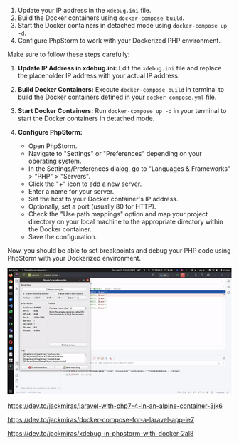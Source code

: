 1. Update your IP address in the `xdebug.ini` file.
2. Build the Docker containers using `docker-compose build`.
3. Start the Docker containers in detached mode using `docker-compose up -d`.
4. Configure PhpStorm to work with your Dockerized PHP environment.

Make sure to follow these steps carefully:

1. **Update IP Address in xdebug.ini:**
   Edit the `xdebug.ini` file and replace the placeholder IP address with your actual IP address.

2. **Build Docker Containers:**
   Execute `docker-compose build` in terminal to build the Docker containers defined in your `docker-compose.yml` file.

3. **Start Docker Containers:**
   Run `docker-compose up -d` in your terminal to start the Docker containers in detached mode.

4. **Configure PhpStorm:**
   - Open PhpStorm.
   - Navigate to "Settings" or "Preferences" depending on your operating system.
   - In the Settings/Preferences dialog, go to "Languages & Frameworks" > "PHP" > "Servers".
   - Click the "+" icon to add a new server.
   - Enter a name for your server.
   - Set the host to your Docker container's IP address.
   - Optionally, set a port (usually 80 for HTTP).
   - Check the "Use path mappings" option and map your project directory on your local machine to the appropriate directory within the Docker container.
   - Save the configuration.

Now, you should be able to set breakpoints and debug your PHP code using PhpStorm with your Dockerized environment.

![xdebux](https://github.com/noaman-bacancy/xdebug/blob/main/xdebug.gif)


https://dev.to/jackmiras/laravel-with-php7-4-in-an-alpine-container-3jk6

https://dev.to/jackmiras/docker-compose-for-a-laravel-app-ie7

https://dev.to/jackmiras/xdebug-in-phpstorm-with-docker-2al8
